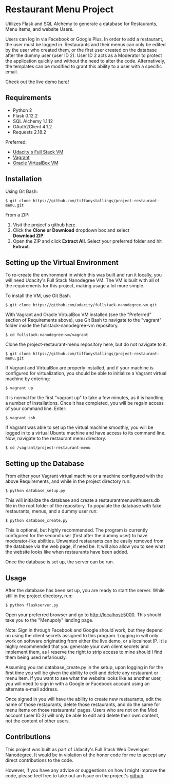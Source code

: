 # Restaurant Menu Project

Utilizes Flask and SQL Alchemy to generate a database for Restaurants, Menu Items, and website Users.

Users can log in via Facebook or Google Plus. In order to add a restaurant, the user must be logged in. Restaurants and their menus can only be edited by the user who created them, or the first user created on the database after the dummy user (user ID 2). User ID 2 acts as a Moderator to protect the application quickly and without the need to alter the code. Alternatively, the templates can be modified to grant this ability to a user with a specific email.

Check out the live demo [here](https://menupoly.herokuapp.com)!

## Requirements
* Python 2
* Flask 0.12.2
* SQL Alchemy 1.1.12
* OAuth2Client 4.1.2
* Requests 2.18.2

Preferred:
* [Udacity's Full Stack VM](https://github.com/udacity/fullstack-nanodegree-vm)
* [Vagrant](https://www.vagrantup.com/downloads.html)
* [Oracle VirtualBox VM](https://www.virtualbox.org/wiki/Downloads)

## Installation
Using Git Bash:

`$ git clone https://github.com/tiffanystallings/project-restaurant-menu.git`

From a ZIP:
1. Visit the project's github [here](https://github.com/tiffanystallings/project-restaurant-menu)
2. Click the **Clone or Download** dropdown box and select  
**Download ZIP**.
3. Open the ZIP and click **Extract All**. Select your preferred  folder and hit **Extract**.

## Setting up the Virtual Environment
To re-create the environment in which this was built and run it locally, you will need Udacity's Full Stack Nanodegree VM. The VM is built with all of the requirements for this project, making usage a lot more simple.

To install the VM, use Git Bash.

`$ git clone https://github.com/udacity/fullstack-nanodegree-vm.git`

With Vagrant and Oracle VirtualBox VM installed (see the "Preferred" section of Requirements above), use Git Bash to navigate to the "vagrant" folder inside the fullstack-nanodegree-vm repository.

`$ cd fullstack-nanodegree-vm/vagrant`

Clone the project-restaurant-menu repository here, but do not navigate to it.

`$ git clone https://github.com/tiffanystallings/project-restaurant-menu.git`

If Vagrant and VirtualBox are properly installed, and if your machine is configured for virtualization, you should be able to initialize a Vagrant virtual machine by entering:

`$ vagrant up`

It is normal for the first "vagrant up" to take a few minutes, as it is handling a number of installations. Once it has completed, you will be regain access of your command line. Enter:

`$ vagrant ssh`

If Vagrant was able to set up the virtual machine smoothly, you will be logged in to a virtual Ubuntu machine and have access to its command line. Now, navigate to the restaurant menu directory.

`$ cd /vagrant/project-restaurant-menu`

## Setting up the Database
From either your Vagrant virtual machine or a machine configured with the above Requirements, and while in the project directory run:

`$ python database_setup.py`

This will initialize the database and create a restaurantmenuwithusers.db file in the root folder of the repository. To populate the database with fake restaurants, menus, and a dummy user run:

`$ python database_create.py`

This is optional, but highly recommended. The program is currently configured for the second user (first after the dummy user) to have moderator-like abilities. Unwanted restaurants can be easily removed from the database via the web page, if need be. It will also allow you to see what the website looks like when restaurants have been added.

Once the database is set up, the server can be run.

## Usage
After the database has been set up, you are ready to start the server. While still in the project directory, run:

`$ python flaskserver.py`

Open your preferred browser and go to [http://localhost:5000](http://localhost:5000). This should take you to the "Menupoly" landing page.

Note: Sign in through Facebook and Google should work, but they depend on using the client secrets assigned to this program. Logging in will only work on software originating from either the live demo, or a localhost IP. It is highly recommended that you generate your own client secrets and implement them, as I reserve the right to strip access to mine should I find them being used nefariously.

Assuming you ran database_create.py in the setup, upon logging in for the first time you will be given the ability to edit and delete any restaurant or menu item. If you want to see what the website looks like as another user, you will need to sign in with a Google or Facebook account using an alternate e-mail address.

Once signed in you will have the ability to create new restaurants, edit the name of those restaurants, delete those restaurants, and do the same for menu items on those restaurants' pages. Users who are not on the Mod account (user ID 2) will only be able to edit and delete their own content, not the content of other users.

## Contributions
This project was built as part of Udacity's Full Stack Web Developer Nanodegree. It would be in violation of the honor code for me to accept any direct contributions to the code.

However, if you have any advice or suggestions on how I might improve the code, please feel free to take out an Issue on the project's [github](https://github.com/tiffanystallings/project-restaurant-menu).
